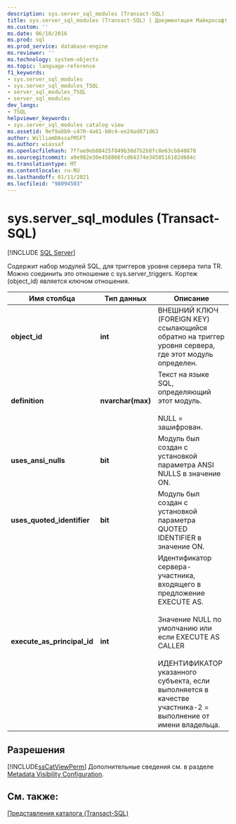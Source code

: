 ```yaml
---
description: sys.server_sql_modules (Transact-SQL)
title: sys.server_sql_modules (Transact-SQL) | Документация Майкрософт
ms.custom: ''
ms.date: 06/10/2016
ms.prod: sql
ms.prod_service: database-engine
ms.reviewer: ''
ms.technology: system-objects
ms.topic: language-reference
f1_keywords:
- sys.server_sql_modules
- sys.server_sql_modules_TSQL
- server_sql_modules_TSQL
- server_sql_modules
dev_langs:
- TSQL
helpviewer_keywords:
- sys.server_sql_modules catalog view
ms.assetid: 9ef9a8b9-c470-4a61-b0c4-ee24ad871d63
author: WilliamDAssafMSFT
ms.author: wiassaf
ms.openlocfilehash: 7ffae9eb88425f849b30d7b2b8fc8e63cb840870
ms.sourcegitcommit: a9e982e30e458866fcd64374e3458516182d604c
ms.translationtype: MT
ms.contentlocale: ru-RU
ms.lasthandoff: 01/11/2021
ms.locfileid: "98094503"
---
```

# <a name="sysserver_sql_modules-transact-sql"></a>sys.server_sql_modules (Transact-SQL)
[!INCLUDE [SQL Server](../../includes/applies-to-version/sqlserver.md)]

  Содержит набор модулей SQL, для триггеров уровня сервера типа TR. Можно соединить это отношение с sys.server_triggers. Кортеж (object_id) является ключом отношения.  
  
|Имя столбца|Тип данных|Описание|  
|-----------------|---------------|-----------------|  
|**object_id**|**int**|ВНЕШНИЙ КЛЮЧ (FOREIGN KEY) ссылающийся обратно на триггер уровня сервера, где этот модуль определен.|  
|**definition**|**nvarchar(max)**|Текст на языке SQL, определяющий этот модуль.<br /><br /> NULL = зашифрован.|  
|**uses_ansi_nulls**|**bit**|Модуль был создан с установкой параметра ANSI NULLS в значение ON.|  
|**uses_quoted_identifier**|**bit**|Модуль был создан с установкой параметра QUOTED IDENTIFIER в значение ON.|  
|**execute_as_principal_id**|**int**|Идентификатор сервера-участника, входящего в предложение EXECUTE AS.<br /><br /> Значение NULL по умолчанию или если EXECUTE AS CALLER<br /><br /> ИДЕНТИФИКАТОР указанного субъекта, если выполняется в качестве участника-2 = выполнение от имени владельца.|  
  
## <a name="permissions"></a>Разрешения  
 [!INCLUDE[ssCatViewPerm](../../includes/sscatviewperm-md.md)] Дополнительные сведения см. в разделе [Metadata Visibility Configuration](../../relational-databases/security/metadata-visibility-configuration.md).  
  
## <a name="see-also"></a>См. также:  
 [Представления каталога (Transact-SQL)](../../relational-databases/system-catalog-views/catalog-views-transact-sql.md)  
  
  
